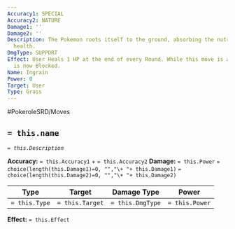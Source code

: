 ```yaml
---
Accuracy1: SPECIAL
Accuracy2: NATURE
Damage1: ''
Damage2: ''
Description: The Pokemon roots itself to the ground, absorbing the nutrients and recovering
  health.
DmgType: SUPPORT
Effect: User Heals 1 HP at the end of every Round. While this move is active the User
  is now Blocked.
Name: Ingrain
Power: 0
Target: User
Type: Grass
---
```


#PokeroleSRD/Moves

## `= this.name` 
*`= this.Description`*

**Accuracy:** `= this.Accuracy1` + `= this.Accuracy2`
**Damage:** `= this.Power` `= choice(length(this.Damage1)=0, "","\+ "+ this.Damage1)` `= choice(length(this.Damage2)=0, "","\+ "+ this.Damage2)`

| Type          | Target          | Damage Type          | Power          |
| ------------- | --------------- | ---------------- | -------------- |
| `= this.Type` | `= this.Target` | `= this.DmgType` | `= this.Power` | 

**Effect:** `= this.Effect`